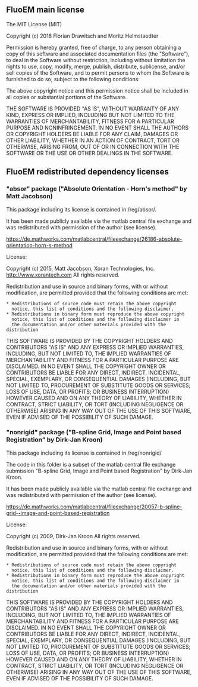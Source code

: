 ## FluoEM main license

The MIT License (MIT)

Copyright (c) 2018 Florian Drawitsch and Moritz Helmstaedter

Permission is hereby granted, free of charge, to any person obtaining a copy
of this software and associated documentation files (the "Software"), to deal
in the Software without restriction, including without limitation the rights
to use, copy, modify, merge, publish, distribute, sublicense, and/or sell
copies of the Software, and to permit persons to whom the Software is
furnished to do so, subject to the following conditions:

The above copyright notice and this permission notice shall be included in
all copies or substantial portions of the Software.

THE SOFTWARE IS PROVIDED "AS IS", WITHOUT WARRANTY OF ANY KIND, EXPRESS OR
IMPLIED, INCLUDING BUT NOT LIMITED TO THE WARRANTIES OF MERCHANTABILITY,
FITNESS FOR A PARTICULAR PURPOSE AND NONINFRINGEMENT. IN NO EVENT SHALL THE
AUTHORS OR COPYRIGHT HOLDERS BE LIABLE FOR ANY CLAIM, DAMAGES OR OTHER
LIABILITY, WHETHER IN AN ACTION OF CONTRACT, TORT OR OTHERWISE, ARISING FROM,
OUT OF OR IN CONNECTION WITH THE SOFTWARE OR THE USE OR OTHER DEALINGS IN
THE SOFTWARE.


## FluoEM redistributed dependency licenses

### "absor" package ("Absolute Orientation - Horn's method" by Matt Jacobson)
This package including its license is contained in /reg/absor/.

It has been made publicly available via the matlab central file exchange
and was redistributed with permission of the author (see license).

https://de.mathworks.com/matlabcentral/fileexchange/26186-absolute-orientation-horn-s-method

License:

Copyright (c) 2015, Matt Jacobson, Xoran Technologies, Inc.  http://www.xorantech.com
All rights reserved.

Redistribution and use in source and binary forms, with or without
modification, are permitted provided that the following conditions are
met:

    * Redistributions of source code must retain the above copyright
      notice, this list of conditions and the following disclaimer.
    * Redistributions in binary form must reproduce the above copyright
      notice, this list of conditions and the following disclaimer in
      the documentation and/or other materials provided with the distribution

THIS SOFTWARE IS PROVIDED BY THE COPYRIGHT HOLDERS AND CONTRIBUTORS "AS IS"
AND ANY EXPRESS OR IMPLIED WARRANTIES, INCLUDING, BUT NOT LIMITED TO, THE
IMPLIED WARRANTIES OF MERCHANTABILITY AND FITNESS FOR A PARTICULAR PURPOSE
ARE DISCLAIMED. IN NO EVENT SHALL THE COPYRIGHT OWNER OR CONTRIBUTORS BE
LIABLE FOR ANY DIRECT, INDIRECT, INCIDENTAL, SPECIAL, EXEMPLARY, OR
CONSEQUENTIAL DAMAGES (INCLUDING, BUT NOT LIMITED TO, PROCUREMENT OF
SUBSTITUTE GOODS OR SERVICES; LOSS OF USE, DATA, OR PROFITS; OR BUSINESS
INTERRUPTION) HOWEVER CAUSED AND ON ANY THEORY OF LIABILITY, WHETHER IN
CONTRACT, STRICT LIABILITY, OR TORT (INCLUDING NEGLIGENCE OR OTHERWISE)
ARISING IN ANY WAY OUT OF THE USE OF THIS SOFTWARE, EVEN IF ADVISED OF THE
POSSIBILITY OF SUCH DAMAGE.


### "nonrigid" package ("B-spline Grid, Image and Point based Registration" by Dirk-Jan Kroon)
This package including its license is contained in /reg/nonrigid/

The code in this folder is a subset of the matlab central file exchange submission
"B-spline Grid, Image and Point based Registration" by Dirk-Jan Kroon.

It has been made publicly available via the matlab central file exchange
and was redistributed with permission of the author (see license).

https://de.mathworks.com/matlabcentral/fileexchange/20057-b-spline-grid--image-and-point-based-registration

License:

Copyright (c) 2009, Dirk-Jan Kroon
All rights reserved.

Redistribution and use in source and binary forms, with or without
modification, are permitted provided that the following conditions are
met:

    * Redistributions of source code must retain the above copyright
      notice, this list of conditions and the following disclaimer.
    * Redistributions in binary form must reproduce the above copyright
      notice, this list of conditions and the following disclaimer in
      the documentation and/or other materials provided with the distribution

THIS SOFTWARE IS PROVIDED BY THE COPYRIGHT HOLDERS AND CONTRIBUTORS "AS IS"
AND ANY EXPRESS OR IMPLIED WARRANTIES, INCLUDING, BUT NOT LIMITED TO, THE
IMPLIED WARRANTIES OF MERCHANTABILITY AND FITNESS FOR A PARTICULAR PURPOSE
ARE DISCLAIMED. IN NO EVENT SHALL THE COPYRIGHT OWNER OR CONTRIBUTORS BE
LIABLE FOR ANY DIRECT, INDIRECT, INCIDENTAL, SPECIAL, EXEMPLARY, OR
CONSEQUENTIAL DAMAGES (INCLUDING, BUT NOT LIMITED TO, PROCUREMENT OF
SUBSTITUTE GOODS OR SERVICES; LOSS OF USE, DATA, OR PROFITS; OR BUSINESS
INTERRUPTION) HOWEVER CAUSED AND ON ANY THEORY OF LIABILITY, WHETHER IN
CONTRACT, STRICT LIABILITY, OR TORT (INCLUDING NEGLIGENCE OR OTHERWISE)
ARISING IN ANY WAY OUT OF THE USE OF THIS SOFTWARE, EVEN IF ADVISED OF THE
POSSIBILITY OF SUCH DAMAGE.

